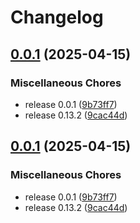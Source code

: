 # Changelog

## [0.0.1](https://github.com/dwmkerr/developer-guide/compare/v0.0.1...v0.0.1) (2025-04-15)


### Miscellaneous Chores

* release 0.0.1 ([9b73ff7](https://github.com/dwmkerr/developer-guide/commit/9b73ff7f054feebeeb86851d9b8fe38020aa5ae0))
* release 0.13.2 ([9cac44d](https://github.com/dwmkerr/developer-guide/commit/9cac44dba59afb781bf308054d91b71c141b1bc3))

## [0.0.1](https://github.com/dwmkerr/developer-guide/compare/v0.1.0...v0.0.1) (2025-04-15)


### Miscellaneous Chores

* release 0.0.1 ([9b73ff7](https://github.com/dwmkerr/developer-guide/commit/9b73ff7f054feebeeb86851d9b8fe38020aa5ae0))
* release 0.13.2 ([9cac44d](https://github.com/dwmkerr/developer-guide/commit/9cac44dba59afb781bf308054d91b71c141b1bc3))
